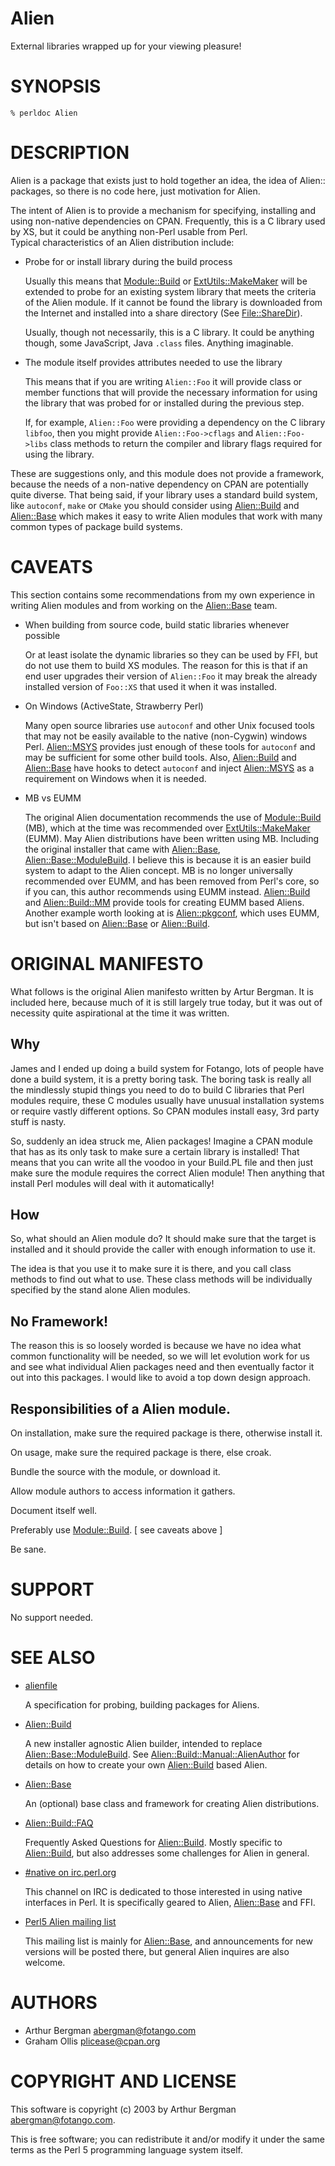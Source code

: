 # Alien

External libraries wrapped up for your viewing pleasure!

# SYNOPSIS

    % perldoc Alien

# DESCRIPTION

Alien is a package that exists just to hold together an idea, the idea
of Alien:: packages, so there is no code here, just motivation for Alien.

The intent of Alien is to provide a mechanism for specifying, installing 
and using non-native dependencies on CPAN.  Frequently, this is a C 
library used by XS, but it could be anything non-Perl usable from Perl.  
Typical characteristics of an Alien distribution include:

- Probe for or install library during the build process

    Usually this means that [Module::Build](https://metacpan.org/pod/Module::Build) or [ExtUtils::MakeMaker](https://metacpan.org/pod/ExtUtils::MakeMaker) will 
    be extended to probe for an existing system library that meets the 
    criteria of the Alien module.  If it cannot be found the library is 
    downloaded from the Internet and installed into a share directory (See 
    [File::ShareDir](https://metacpan.org/pod/File::ShareDir)).

    Usually, though not necessarily, this is a C library.  It could be
    anything though, some JavaScript, Java `.class` files.  Anything imaginable.

- The module itself provides attributes needed to use the library

    This means that if you are writing `Alien::Foo` it will provide class
    or member functions that will provide the necessary information for using
    the library that was probed for or installed during the previous step.

    If, for example, `Alien::Foo` were providing a dependency on the C
    library `libfoo`, then you might provide `Alien::Foo->cflags`
    and `Alien::Foo->libs` class methods to return the compiler and
    library flags required for using the library.

These are suggestions only, and this module does not provide a 
framework, because the needs of a non-native dependency on CPAN are 
potentially quite diverse.  That being said, if your library uses a 
standard build system, like `autoconf`, `make` or `CMake` you should 
consider using [Alien::Build](https://metacpan.org/pod/Alien::Build) and [Alien::Base](https://metacpan.org/pod/Alien::Base) which makes it easy to 
write Alien modules that work with many common types of package build 
systems.

# CAVEATS

This section contains some recommendations from my own experience in
writing Alien modules and from working on the [Alien::Base](https://metacpan.org/pod/Alien::Base) team.

- When building from source code, build static libraries whenever possible

    Or at least isolate the dynamic libraries so they can be used by FFI, 
    but do not use them to build XS modules.  The reason for this is that if 
    an end user upgrades their version of `Alien::Foo` it may break the 
    already installed version of `Foo::XS` that used it when it was 
    installed.

- On Windows (ActiveState, Strawberry Perl)

    Many open source libraries use `autoconf` and other Unix focused tools 
    that may not be easily available to the native (non-Cygwin) windows 
    Perl. [Alien::MSYS](https://metacpan.org/pod/Alien::MSYS) provides just enough of these tools for `autoconf` 
    and may be sufficient for some other build tools.  Also, [Alien::Build](https://metacpan.org/pod/Alien::Build) 
    and [Alien::Base](https://metacpan.org/pod/Alien::Base) have hooks to detect `autoconf` and inject 
    [Alien::MSYS](https://metacpan.org/pod/Alien::MSYS) as a requirement on Windows when it is needed.

- MB vs EUMM

    The original Alien documentation recommends the use of [Module::Build](https://metacpan.org/pod/Module::Build) 
    (MB), which at the time was recommended over [ExtUtils::MakeMaker](https://metacpan.org/pod/ExtUtils::MakeMaker) 
    (EUMM).  May Alien distributions have been written using MB.  Including 
    the original installer that came with [Alien::Base](https://metacpan.org/pod/Alien::Base), 
    [Alien::Base::ModuleBuild](https://metacpan.org/pod/Alien::Base::ModuleBuild).  I believe this is because it is an easier 
    build system to adapt to the Alien concept.  MB is no longer universally 
    recommended over EUMM, and has been removed from Perl's core, so if you 
    can, this author recommends using EUMM instead.  [Alien::Build](https://metacpan.org/pod/Alien::Build) and 
    [Alien::Build::MM](https://metacpan.org/pod/Alien::Build::MM) provide tools for creating EUMM based Aliens.  
    Another example worth looking at is [Alien::pkgconf](https://metacpan.org/pod/Alien::pkgconf), which uses EUMM, 
    but isn't based on [Alien::Base](https://metacpan.org/pod/Alien::Base) or [Alien::Build](https://metacpan.org/pod/Alien::Build).

# ORIGINAL MANIFESTO

What follows is the original Alien manifesto written by Artur Bergman.
It is included here, because much of it is still largely true today,
but it was out of necessity quite aspirational at the time it was written.

## Why

James and I ended up doing a build system for Fotango, lots of people
have done a build system, it is a pretty boring task. The boring task
is really all the mindlessly stupid things you need to do to build C
libraries that Perl modules require, these C modules usually have
unusual installation systems or require vastly different options. So
CPAN modules install easy, 3rd party stuff is nasty.

So, suddenly an idea struck me, Alien packages! Imagine a CPAN module
that has as its only task to make sure a certain library is
installed! That means that you can write all the voodoo in your
Build.PL file and then just make sure the module requires the correct
Alien module! Then anything that install Perl modules will deal with
it automatically!

## How

So, what should an Alien module do? It should make sure that the
target is installed and it should provide the caller with enough
information to use it.

The idea is that you use it to make sure it is there, and you call
class methods to find out what to use. These class methods will be
individually specified by the stand alone Alien modules.

## No Framework!

The reason this is so loosely worded is because we have no idea what
common functionality will be needed, so we will let evolution work for
us and see what individual Alien packages need and then eventually
factor it out into this packages. I would like to avoid a top down
design approach.

## Responsibilities of a Alien module.

On installation, make sure the required package is there, otherwise install it.

On usage, make sure the required package is there, else croak.

Bundle the source with the module, or download it.

Allow module authors to access information it gathers.

Document itself well.

Preferably use [Module::Build](https://metacpan.org/pod/Module::Build). \[ see caveats above \]

Be sane.

# SUPPORT

No support needed.

# SEE ALSO

- [alienfile](https://metacpan.org/pod/alienfile)

    A specification for probing, building packages for Aliens.

- [Alien::Build](https://metacpan.org/pod/Alien::Build)

    A new installer agnostic Alien builder, intended to replace 
    [Alien::Base::ModuleBuild](https://metacpan.org/pod/Alien::Base::ModuleBuild).  See [Alien::Build::Manual::AlienAuthor](https://metacpan.org/pod/Alien::Build::Manual::AlienAuthor) 
    for details on how to create your own [Alien::Build](https://metacpan.org/pod/Alien::Build) based Alien.

- [Alien::Base](https://metacpan.org/pod/Alien::Base)

    An (optional) base class and framework for creating Alien distributions.

- [Alien::Build::FAQ](https://metacpan.org/pod/Alien::Build::FAQ)

    Frequently Asked Questions for [Alien::Build](https://metacpan.org/pod/Alien::Build).  Mostly specific to 
    [Alien::Build](https://metacpan.org/pod/Alien::Build), but also addresses some challenges for Alien in 
    general.

- [#native on irc.perl.org](http://chat.mibbit.com/#native@irc.perl.org)

    This channel on IRC is dedicated to those interested in using native interfaces
    in Perl.  It is specifically geared to Alien, [Alien::Base](https://metacpan.org/pod/Alien::Base) and FFI.

- [Perl5 Alien mailing list](https://groups.google.com/forum/#!forum/perl5-alien)

    This mailing list is mainly for [Alien::Base](https://metacpan.org/pod/Alien::Base), and announcements for new
    versions will be posted there, but general Alien inquires are also welcome.

# AUTHORS

- Arthur Bergman <abergman@fotango.com>
- Graham Ollis <plicease@cpan.org>

# COPYRIGHT AND LICENSE

This software is copyright (c) 2003 by Arthur Bergman <abergman@fotango.com>.

This is free software; you can redistribute it and/or modify it under
the same terms as the Perl 5 programming language system itself.
